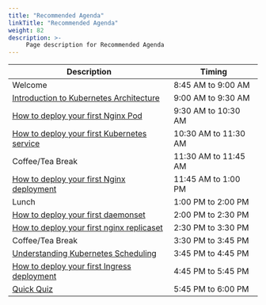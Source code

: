 ```yaml
---
title: "Recommended Agenda"
linkTitle: "Recommended Agenda"
weight: 82
description: >-
     Page description for Recommended Agenda
---
```



| Description | Timing |
| --- | --- |
| Welcome | 8:45 AM to 9:00 AM |
| [Introduction to Kubernetes Architecture]() | 9:00 AM to 9:30 AM |
| [How to deploy your first Nginx Pod](../pods101/) | 9:30 AM to 10:30 AM |
| [How to deploy your first Kubernetes service](../service101/) | 10:30 AM to 11:30 AM |
| Coffee/Tea Break | 11:30 AM to 11:45 AM |
| [How to deploy your first Nginx deployment](../deployment101/) | 11:45 AM to 1:00 PM|
| Lunch | 1:00 PM to 2:00 PM |
| [How to deploy your first daemonset](#../daemonset101) | 2:00 PM to 2:30 PM |
| [How to deploy your first nginx replicaset](../replicaset101) | 2:30 PM to 3:30 PM |
| Coffee/Tea Break | 3:30 PM to 3:45 PM |
| [Understanding Kubernetes Scheduling](../Scheduler101/) | 3:45 PM to 4:45 PM |
| [How to deploy your first Ingress deployment](../Ingress101) | 4:45 PM to 5:45 PM |
| [Quick Quiz](../quick-quiz/) | 5:45 PM to 6:00 PM |
